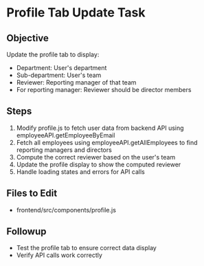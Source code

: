 # Profile Tab Update Task

## Objective
Update the profile tab to display:
- Department: User's department
- Sub-department: User's team
- Reviewer: Reporting manager of that team
- For reporting manager: Reviewer should be director members

## Steps
1. Modify profile.js to fetch user data from backend API using employeeAPI.getEmployeeByEmail
2. Fetch all employees using employeeAPI.getAllEmployees to find reporting managers and directors
3. Compute the correct reviewer based on the user's team
4. Update the profile display to show the computed reviewer
5. Handle loading states and errors for API calls

## Files to Edit
- frontend/src/components/profile.js

## Followup
- Test the profile tab to ensure correct data display
- Verify API calls work correctly
